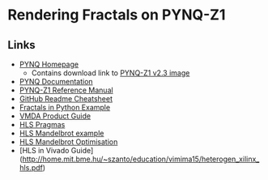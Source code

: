Rendering Fractals on PYNQ-Z1
=============================
Links
-------------------
* [PYNQ Homepage](http://www.pynq.io/)
  * Contains download link to [PYNQ-Z1 v2.3 image](http://files.digilent.com/Products/PYNQ/pynq_z1_v2.3.zip)
* [PYNQ Documentation](https://pynq.readthedocs.io/)
* [PYNQ-Z1 Reference Manual](https://reference.digilentinc.com/reference/programmable-logic/pynq-z1/reference-manual)
* [GitHub Readme Cheatsheet](https://github.com/adam-p/markdown-here/wiki/Markdown-Cheatsheet)
* [Fractals in Python Example](https://github.com/danilobellini/fractal)
* [VMDA Product Guide](https://www.xilinx.com/support/documentation/ip_documentation/axi_vdma/v6_3/pg020_axi_vdma.pdf)
* [HLS Pragmas](https://japan.xilinx.com/html_docs/xilinx2017_4/sdaccel_doc/okr1504034364623.html)
* [HLS Mandelbrot example](https://github.com/delhatch/Mandel_HLS)
* [HLS Mandelbrot Optimisation](http://legup.eecg.utoronto.ca/tutorials4.0/mandelbrot.pdf)
* [HLS in Vivado Guide] (http://home.mit.bme.hu/~szanto/education/vimima15/heterogen_xilinx_hls.pdf)
